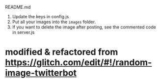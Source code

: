 
README.md

1. Update the keys in config.js
2. Put all your images into the `images` folder.
3. If you want to delete the image after posting, see the commented code in server.js

# modified & refactored from https://glitch.com/edit/#!/random-image-twitterbot